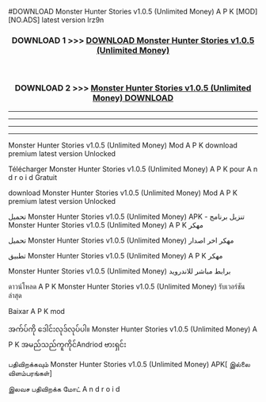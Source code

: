 #DOWNLOAD Monster Hunter Stories  v1.0.5 (Unlimited Money) A P K [MOD] [NO.ADS] latest version lrz9n



<div align="center">

<h3>DOWNLOAD 1 >>> <a href="https://teeasianyam.web.app?sq=Monster Hunter Stories  v1.0.5 (Unlimited Money)">DOWNLOAD Monster Hunter Stories  v1.0.5 (Unlimited Money) </a></h3><br>

<h3>DOWNLOAD 2 >>> <a href="https://teeasianyam.web.app?sq=Monster Hunter Stories  v1.0.5 (Unlimited Money) ">Monster Hunter Stories  v1.0.5 (Unlimited Money)  DOWNLOAD </a></h3>

</div>


----------------------------------------------------------

----------------------------------------------------------

----------------------------------------------------------

----------------------------------------------------------


Monster Hunter Stories  v1.0.5 (Unlimited Money)  Mod A P K download premium latest version Unlocked

Télécharger Monster Hunter Stories  v1.0.5 (Unlimited Money)  A P K pour A n d r o i d Gratuit

download Monster Hunter Stories  v1.0.5 (Unlimited Money)  Mod A P K premium latest version Unlocked

تحميل Monster Hunter Stories  v1.0.5 (Unlimited Money)  APK - تنزيل برنامج Monster Hunter Stories  v1.0.5 (Unlimited Money)  A P K مهكر

تحميل Monster Hunter Stories  v1.0.5 (Unlimited Money)  مهكر اخر اصدار

تطبيق Monster Hunter Stories  v1.0.5 (Unlimited Money)  A P K مهكر

Monster Hunter Stories  v1.0.5 (Unlimited Money)  برابط مباشر للاندرويد

ดาวน์โหลด A P K Monster Hunter Stories  v1.0.5 (Unlimited Money)  รับเวอร์ชันล่าสุด

Baixar A P K mod

အက်ပ်ကို ဒေါင်းလုဒ်လုပ်ပါ။ Monster Hunter Stories  v1.0.5 (Unlimited Money)  A P K အမည်သည်ကူကိုင်Andriod ဗားရှင်း

பதிவிறக்கவும் Monster Hunter Stories  v1.0.5 (Unlimited Money)  APK[ இல்லை விளம்பரங்கள்] 
 
இலவச பதிவிறக்க மோட் A n d r o i d



